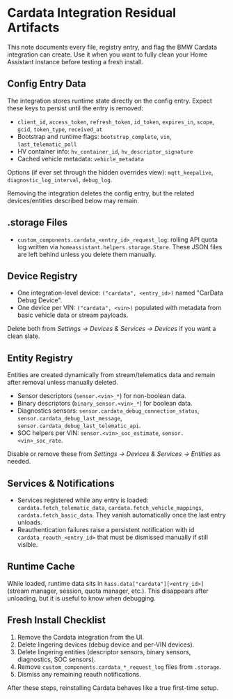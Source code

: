 # Cardata Integration Residual Artifacts

This note documents every file, registry entry, and flag the BMW Cardata integration can create. Use it when you want to fully clean your Home Assistant instance before testing a fresh install.

## Config Entry Data

The integration stores runtime state directly on the config entry. Expect these keys to persist until the entry is removed:

- `client_id`, `access_token`, `refresh_token`, `id_token`, `expires_in`, `scope`, `gcid`, `token_type`, `received_at`
- Bootstrap and runtime flags: `bootstrap_complete`, `vin`, `last_telematic_poll`
- HV container info: `hv_container_id`, `hv_descriptor_signature`
- Cached vehicle metadata: `vehicle_metadata`

Options (if ever set through the hidden overrides view): `mqtt_keepalive`, `diagnostic_log_interval`, `debug_log`.

Removing the integration deletes the config entry, but the related devices/entities described below may remain.

## .storage Files

- `custom_components.cardata_<entry_id>_request_log`: rolling API quota log written via `homeassistant.helpers.storage.Store`. These JSON files are left behind unless you delete them manually.

## Device Registry

- One integration-level device: `("cardata", <entry_id>)` named "CarData Debug Device".
- One device per VIN: `("cardata", <vin>)` populated with metadata from basic vehicle data or stream payloads.

Delete both from *Settings → Devices & Services → Devices* if you want a clean slate.

## Entity Registry

Entities are created dynamically from stream/telematics data and remain after removal unless manually deleted.

- Sensor descriptors (`sensor.<vin>_*`) for non-boolean data.
- Binary descriptors (`binary_sensor.<vin>_*`) for boolean data.
- Diagnostics sensors: `sensor.cardata_debug_connection_status`, `sensor.cardata_debug_last_message`, `sensor.cardata_debug_last_telematic_api`.
- SOC helpers per VIN: `sensor.<vin>_soc_estimate`, `sensor.<vin>_soc_rate`.

Disable or remove these from *Settings → Devices & Services → Entities* as needed.

## Services & Notifications

- Services registered while any entry is loaded: `cardata.fetch_telematic_data`, `cardata.fetch_vehicle_mappings`, `cardata.fetch_basic_data`. They vanish automatically once the last entry unloads.
- Reauthentication failures raise a persistent notification with id `cardata_reauth_<entry_id>` that must be dismissed manually if still visible.

## Runtime Cache

While loaded, runtime data sits in `hass.data["cardata"][<entry_id>]` (stream manager, session, quota manager, etc.). This disappears after unloading, but it is useful to know when debugging.

## Fresh Install Checklist

1. Remove the Cardata integration from the UI.
2. Delete lingering devices (debug device and per-VIN devices).
3. Delete lingering entities (descriptor sensors, binary sensors, diagnostics, SOC sensors).
4. Remove `custom_components.cardata_*_request_log` files from `.storage`.
5. Dismiss any remaining reauth notifications.

After these steps, reinstalling Cardata behaves like a true first-time setup.
